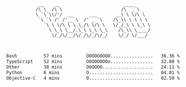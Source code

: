 <div align="center">
<pre><code>
 __    __                        ____      
/\ \  /\ \                      /\  _`\    
\ `\`\\/'/  __      ___       __\ \ \/\ \  
 `\ `\ /' /'__`\  /' _ `\    /\_\\ \ \ \ \ 
   `\ \ \/\ \ \.\_/\ \/\ \   \/_/_\ \ \_\ \
     \ \_\ \__/.\_\ \_\ \_\    /\_\\ \____/
      \/_/\/__/\/_/\/_/\/_/    \/_/ \/___/ 
                                           

</code></pre>

<!--START_SECTION:waka-->

```txt
Bash          57 mins         OOOOOOOOO................   36.36 %
TypeScript    52 mins         OOOOOOOOo................   32.80 %
Other         38 mins         OOOOOO...................   24.11 %
Python        6 mins          O........................   04.01 %
Objective-C   4 mins          0........................   02.59 %
```

<!--END_SECTION:waka-->
